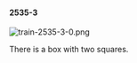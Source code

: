 #### 2535-3
![train-2535-3-0.png](https://github.com/lil-lab/nlvr/raw/master/nlvr/train/images/52/train-2535-3-0.png "train-2535-3-0.png")

There is a box with two squares.
